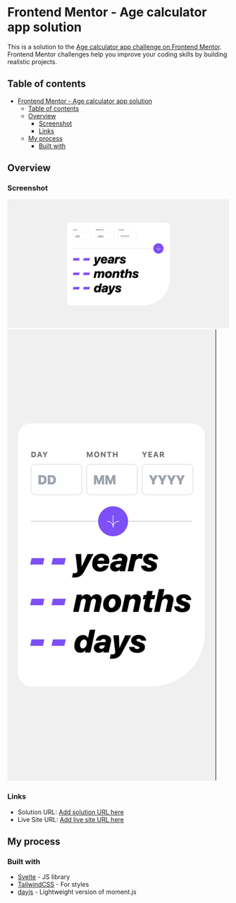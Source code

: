 # Frontend Mentor - Age calculator app solution

This is a solution to the [Age calculator app challenge on Frontend Mentor](https://www.frontendmentor.io/challenges/age-calculator-app-dF9DFFpj-Q). Frontend Mentor challenges help you improve your coding skills by building realistic projects.

## Table of contents

- [Frontend Mentor - Age calculator app solution](#frontend-mentor---age-calculator-app-solution)
  - [Table of contents](#table-of-contents)
  - [Overview](#overview)
    - [Screenshot](#screenshot)
    - [Links](#links)
  - [My process](#my-process)
    - [Built with](#built-with)

## Overview

### Screenshot

![](/assets/images/desktop-view.png)
![](/assets/images/mobile-view.png)

### Links

- Solution URL: [Add solution URL here](https://github.com/Harizriz/age-calculator-component)
- Live Site URL: [Add live site URL here](https://your-live-site-url.com)

## My process

### Built with

- [Svelte](https://svelte.dev/) - JS library
- [TailwindCSS](https://tailwindcss.com/) - For styles
- [dayjs](https://day.js.org/) - Lightweight version of moment.js
